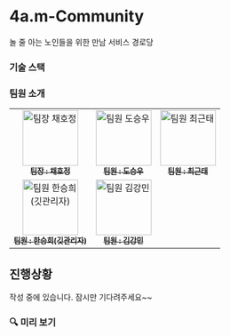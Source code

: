 # 4a.m-Community

놀 줄 아는 노인들을 위한 만남 서비스 경로당

### 기술 스택

### 팀원 소개

<table>
  <tbody>
    <tr>
      <td align="center">
        <a href="https://github.com/Hojeong016">
          <img src="https://avatars.githubusercontent.com/u/Hojeong016" width="100px;" alt="팀장 채호정"/><br />
          <sub><b>팀장 : 채호정</b></sub>
        </a><br />
      </td>
      <td align="center">
        <a href="https://github.com/MagongDo">
          <img src="https://avatars.githubusercontent.com/u/MagongDo" width="100px;" alt="팀원 도승우"/><br />
          <sub><b>팀원 : 도승우</b></sub>
        </a><br />
      </td>
      <td align="center">
        <a href="https://github.com/RooDu">
          <img src="https://avatars.githubusercontent.com/u/RooDu" width="100px;" alt="팀원 최근태"/><br />
          <sub><b>팀원 : 최근태</b></sub>
        </a><br />
      </td>
    </tr>
    <tr>
      <td align="center">
        <a href="https://github.com/SeungHuiHan">
          <img src="https://avatars.githubusercontent.com/u/SeungHuiHan" width="100px;" alt="팀원 한승희(깃관리자)"/><br />
          <sub><b>팀원 : 한승희(깃관리자)</b></sub>
        </a><br />
      </td>
      <td align="center">
        <a href="https://github.com/adorahelen">
          <img src="https://avatars.githubusercontent.com/u/adorahelen" width="100px;" alt="팀원 김강민"/><br />
          <sub><b>팀원 : 김강민</b></sub>
        </a><br />
      </td>
    </tr>
  </tbody>
</table>


## 진행상황

작성 중에 있습니다. 잠시만 기다려주세요~~

### 🔍 미리 보기

###



